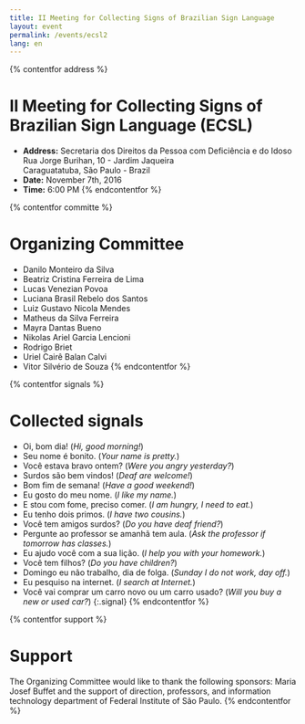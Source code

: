 ```yaml
---
title: II Meeting for Collecting Signs of Brazilian Sign Language
layout: event
permalink: /events/ecsl2
lang: en
---
```

{% contentfor address %}
# II Meeting for Collecting Signs of Brazilian Sign Language (ECSL)
  - **Address:** Secretaria dos Direitos da Pessoa com Deficiência e do Idoso  
  Rua Jorge Burihan, 10 - Jardim Jaqueira  
  Caraguatatuba, São Paulo - Brazil  
  - **Date:** November 7th, 2016
  - **Time:** 6:00 PM
{% endcontentfor %}

{% contentfor committe %}
# Organizing Committee
  - Danilo Monteiro da Silva
  - Beatriz Cristina Ferreira de Lima
  - Lucas Venezian Povoa
  - Luciana Brasil Rebelo dos Santos
  - Luiz Gustavo Nicola Mendes
  - Matheus da Silva Ferreira
  - Mayra Dantas Bueno
  - Nikolas Ariel Garcia Lencioni
  - Rodrigo Briet
  - Uriel Cairê Balan Calvi
  - Vitor Silvério de Souza
{% endcontentfor %}

{% contentfor signals %}
# Collected signals
  - Oi, bom dia! (*Hi, good morning!*)
  - Seu nome é bonito. (*Your name is pretty.*)
  - Você estava bravo ontem? (*Were you angry yesterday?*)
  - Surdos são bem vindos! (*Deaf are welcome!*)
  - Bom fim de semana! (*Have a good weekend!*)
  - Eu gosto do meu nome. (*I like my name.*)
  - E stou com fome, preciso comer. (*I am hungry, I need to eat.*)
  - Eu tenho dois primos. (*I have two cousins.*)
  - Você tem amigos surdos? (*Do you have deaf friend?*)
  - Pergunte ao professor se amanhã tem aula. (*Ask the professor if tomorrow has classes.*)
  - Eu ajudo você com a sua lição. (*I help you with your homework.*)
  - Você tem filhos? (*Do you have children?*)
  - Domingo eu não trabalho, dia de folga. (*Sunday I do not work, day off.*)
  - Eu pesquiso na internet. (*I search at Internet.*)
  - Você vai comprar um carro novo ou um carro usado? (*Will you buy a new or used car?*)
{:.signal}
{% endcontentfor %}

{% contentfor support %}
# Support
The Organizing Committee would like to thank the following sponsors: Maria Josef Buffet and the support of direction, professors, and information technology department of Federal Institute of São Paulo.
{% endcontentfor %}

